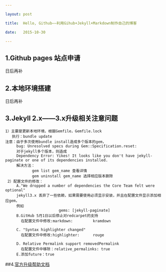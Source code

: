 ```yaml
---

layout: post

title:  Hello, Github——利用Gihub+Jekyll+Markdown制作自己的博客

date:   2015-10-30

---
```


## 1.Github pages 站点申请

日后再补

## 2.本地环境搭建
    
日后再补
 
## 3.Jekyll 2.x——3.x升级相关注意问题
	
	1）主要是更新本地环境，根据Gemfile，Gemfile.lock
       执行：bundle update
    注意：由于多次使用bundle install造成多个版本的gem，
         bug: Unresolved specs during Gem::Specification.reset:
         对于jekyll多个版本，则造成
         Dependency Error: Yikes! It looks like you don't have jekyll-paginate or one of its dependencies installed.
         解决方法：
                gem list gem_name 查看详情
                gem uninstall gem_name 选择相应版本删除
     2）配置文件的修改：
         A."We dropped a number of dependencies the Core Team felt were optional"
         jekyll3.x 丢弃了一些依赖，如果需要使用必须显示安装，并且在配置文件显示添加相应gem，
         例如
                            gems: [jekyll-paginate]
         B.GitHub 5月1日以后停止对redcarpet的支持
           在配置文件中修改:markdown:         kramdown

         C. "Syntax highlighter changed"
           在配置文件中修改:highlighter:      rouge

         D. Relative Permalink support removedPermalink
           在配置文件中移除：relative_permalinks: true
         E.添加future：true

##4.[官方升级帮助文档](http://jekyllrb.com/docs/upgrading/2-to-3/)
          
         

    

  

